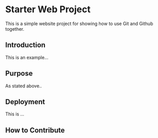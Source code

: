 # Starter Web Project

This is a simple website project for showing how to use Git and Github together.

## Introduction

This is an example...

## Purpose

As stated above..

## Deployment

This is ...

## How to Contribute
